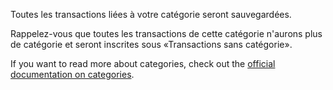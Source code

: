 Toutes les transactions liées à votre catégorie seront sauvegardées.

Rappelez-vous que toutes les transactions de cette catégorie n'aurons plus de catégorie et seront inscrites sous «Transactions sans catégorie».

If you want to read more about categories, check out the [official documentation on categories](https://docs.firefly-iii.org/concepts/categories).